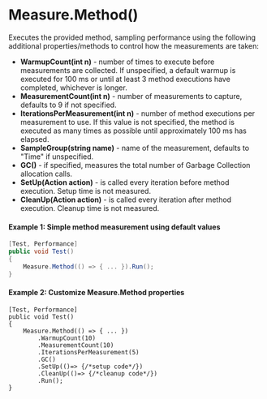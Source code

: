 # Measure.Method()

Executes the provided method, sampling performance using the following additional properties/methods to control how the measurements are taken:
* **WarmupCount(int n)** - number of times to execute before measurements are collected. If unspecified, a default warmup is executed for 100 ms or until at least 3 method executions have completed, whichever is longer.
* **MeasurementCount(int n)** - number of measurements to capture, defaults to 9 if not specified.
* **IterationsPerMeasurement(int n)** - number of method executions per measurement to use. If this value is not specified, the method is executed as many times as possible until approximately 100 ms has elapsed.
* **SampleGroup(string name)** - name of the measurement, defaults to "Time" if unspecified.
* **GC()** - if specified, measures the total number of Garbage Collection allocation calls.
* **SetUp(Action action)** - is called every iteration before method execution. Setup time is not measured.
* **CleanUp(Action action)** - is called every iteration after method execution. Cleanup time is not measured.


#### Example 1: Simple method measurement using default values

``` csharp
[Test, Performance]
public void Test()
{
    Measure.Method(() => { ... }).Run();
}
```

#### Example 2: Customize Measure.Method properties

```
[Test, Performance]
public void Test()
{
    Measure.Method(() => { ... })
        .WarmupCount(10)
        .MeasurementCount(10)
        .IterationsPerMeasurement(5)
        .GC()
        .SetUp(()=> {/*setup code*/})
        .CleanUp(()=> {/*cleanup code*/})
        .Run();
}
```

